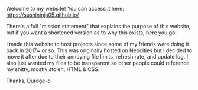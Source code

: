 Welcome to my website! You can access it here: https://sushininja05.github.io/

There's a full "mission statement" that explains the purpose of this website, but if you want a shortened version as to why this exists, here you go:

I made this website to host projects since some of my friends were doing it back in 2017~ or so.
This was originally hosted on Neocities but I decided to move it after due to their annoying file limits, refresh rate, and update log.
I also just wanted my files to be transparent so other people could reference my shitty, mostly stolen, HTML & CSS.

Thanks, 
Durdge-o
